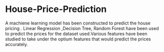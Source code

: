 # House-Price-Prediction
A machiene learning model has been constructed to predict the house pricing . Linear Regression ,Decision Tree, Random Forest have been used to predict the prices for the dataset used.Various features have been studied to take under the optium features that would predict the prices accurately. 
